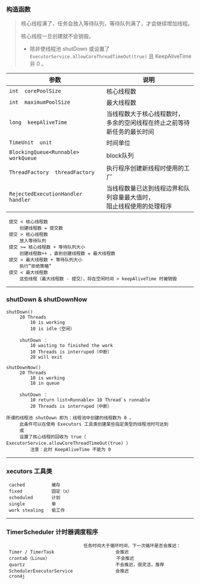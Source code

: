 ### 构造函数

> 核心线程满了，任务会放入等待队列，等待队列满了，才会继续增加线程。
>
> 核心线程一旦创建就不会销毁。
>
> - 除非使线程池 shutDown 或设置了 `ExecutorService.allowCoreThreadTimeOut(true)` 且 KeepAliveTime 非 0 。

| 参数                                 | 说明                                                         |
| ------------------------------------ | ------------------------------------------------------------ |
| `int  corePoolSize`                  | 核心线程数                                                   |
| `int  maximumPoolSize`               | 最大线程数                                                   |
| `long  keepAliveTime`                | 当线程数大于核心线程数时，<br />多余的空闲线程在终止之前等待新任务的最长时间 |
| `TimeUnit  unit`                     | 时间单位                                                     |
| `BlockingQueue<Runnable>  workQueue` | block队列                                                    |
| `ThreadFactory  threadFactory`       | 执行程序创建新线程时使用的工厂                               |
| `RejectedExecutionHandler  handler`  | 当线程数量已达到线程边界和队列容量最大值时，<br />阻止线程使用的处理程序 |


     提交 < 核心线程数
         创建线程数 = 提交数
     提交 > 核心线程数
         放入等待队列
     提交 >= 核心线程数 + 等待队列大小
         创建线程数++ ，直到创建线程数 = 最大线程数
     提交 > 最大线程数 + 等待队列大小
         执行”拒绝策略“
     提交 < 最大线程数
         这些线程（最大线程数 - 提交），将在空闲时间 > keepAliveTime 时被销毁
------------------------------------------------------------------------------------------
### shutDown	&	shutDownNow

    shutDown()
         20 Threads
             10 is working
             10 is idle（空闲）
         
         shutDown ：
             10 waiting to finished the work
             10 Threads is interruped（中断）
             20 will exit
             
    shutDownNow()
         20 Threads
             10 is working
             10 in queue
             
         shutDown ：
             10 return list<Runnable> 10 Thread`s runnable
             20 Threads is interruped（中断）

    所谓的线程池 shutDown 即为：线程池中创建的线程数为 0 。
         此条件可以在使用 Executors 工具类创建某些指定类型的线程池时可达到
         或
         设置了核心线程的回收为 true（ ExecutorService.allowCoreThreadTimeOut(true) ）
             注意：此时 KeepAliveTime 不能为 0
------------------------------------------------------------------------------------------
### xecutors 工具类
     cached          缓存
     fixed           固定（x）
     scheduled       计划
     single          单
     work stealing   偷工作
------------------------------------------------------------------------------------------
### TimerScheduler 计时器调度程序
                                 任务时间大于循环时间，下一次循环是否会推迟：
     Timer / TimerTask                       会推迟
     crontab（Linux）                         不会推迟
     quartz                                  不会推迟，很灵活，推荐
     SchedulerExecutorService                会推迟
     cron4j
